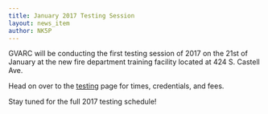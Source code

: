 ```yaml
---
title: January 2017 Testing Session
layout: news_item
author: NK5P
---
```


GVARC will be conducting the first testing session of 2017 on the 21st of January at the new fire department training facility located at 424 S. Castell Ave.

Head on over to the [testing](/testing) page for times, credentials, and fees.

Stay tuned for the full 2017 testing schedule!

